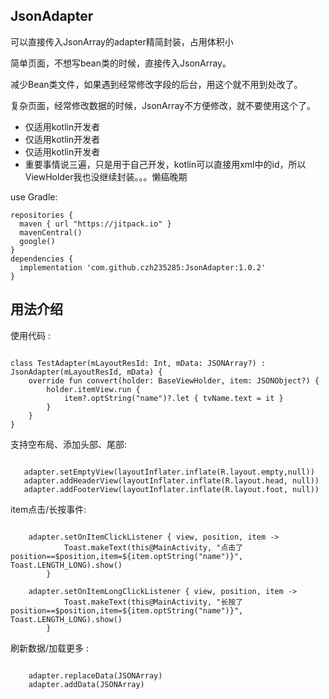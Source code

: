## JsonAdapter

可以直接传入JsonArray的adapter精简封装，占用体积小

简单页面，不想写bean类的时候，直接传入JsonArray。

减少Bean类文件，如果遇到经常修改字段的后台，用这个就不用到处改了。

复杂页面，经常修改数据的时候，JsonArray不方便修改，就不要使用这个了。

* 仅适用kotlin开发者
* 仅适用kotlin开发者
* 仅适用kotlin开发者
* 重要事情说三遍，只是用于自己开发，kotlin可以直接用xml中的id，所以ViewHolder我也没继续封装。。。懒癌晚期

use Gradle:

```
repositories {
  maven { url "https://jitpack.io" }
  mavenCentral()
  google()
}
dependencies {
  implementation 'com.github.czh235285:JsonAdapter:1.0.2'
}
```
## 用法介绍

使用代码 :

```

class TestAdapter(mLayoutResId: Int, mData: JSONArray?) : JsonAdapter(mLayoutResId, mData) {
    override fun convert(holder: BaseViewHolder, item: JSONObject?) {
        holder.itemView.run {
            item?.optString("name")?.let { tvName.text = it }
        }
    }
}

```

支持空布局、添加头部、尾部:

```

   adapter.setEmptyView(layoutInflater.inflate(R.layout.empty,null))
   adapter.addHeaderView(layoutInflater.inflate(R.layout.head, null))
   adapter.addFooterView(layoutInflater.inflate(R.layout.foot, null))

```

item点击/长按事件:

```

    adapter.setOnItemClickListener { view, position, item ->
            Toast.makeText(this@MainActivity, "点击了position==$position,item=${item.optString("name")}", Toast.LENGTH_LONG).show()
        }
        
	adapter.setOnItemLongClickListener { view, position, item ->
            Toast.makeText(this@MainActivity, "长按了position==$position,item=${item.optString("name")}", Toast.LENGTH_LONG).show()
        }

```

刷新数据/加载更多 :


```

    adapter.replaceData(JSONArray)
    adapter.addData(JSONArray)

```